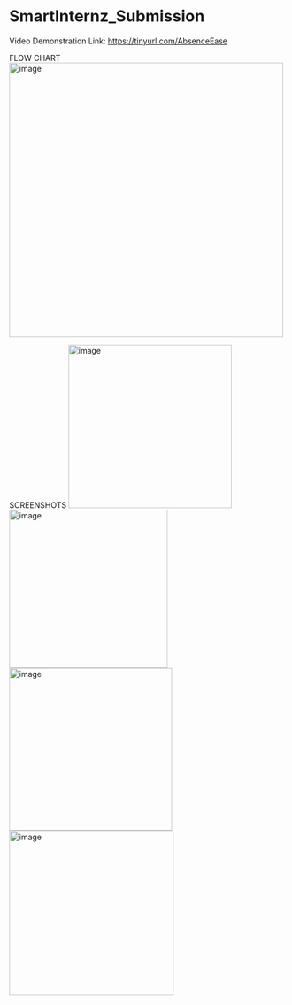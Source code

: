 # SmartInternz_Submission

Video Demonstration Link: https://tinyurl.com/AbsenceEase

FLOW CHART
<img width="495" alt="image" src="https://github.com/drzyadav/SmartInternz_Submission/assets/118712121/62b929c6-cfa8-4aac-bbcf-59bb6dc49c5b">

SCREENSHOTS
<img width="295" alt="image" src="https://github.com/drzyadav/SmartInternz_Submission/assets/118712121/c4e7faf3-4744-4e63-8a09-a092e94a47de">
<img width="286" alt="image" src="https://github.com/drzyadav/SmartInternz_Submission/assets/118712121/1e2bea35-df6a-4a2d-8af8-ac0a2d8def66">
<img width="294" alt="image" src="https://github.com/drzyadav/SmartInternz_Submission/assets/118712121/f14b2544-d466-44cb-9e5c-a38aa725c8e5">
<img width="297" alt="image" src="https://github.com/drzyadav/SmartInternz_Submission/assets/118712121/9e5bbcc6-0236-46be-8710-f3ba675cd92b">
